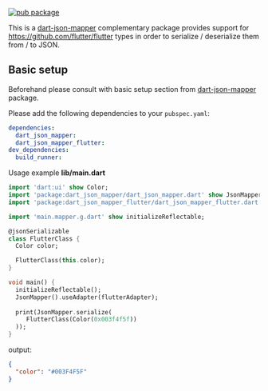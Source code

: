 [![pub package](https://img.shields.io/pub/v/dart_json_mapper_flutter.svg)](https://pub.dartlang.org/packages/dart_json_mapper_flutter)

This is a [dart-json-mapper][1] complementary package provides support for https://github.com/flutter/flutter types in order to serialize / deserialize them from / to JSON.
 
## Basic setup

Beforehand please consult with basic setup section from [dart-json-mapper][1] package. 

Please add the following dependencies to your `pubspec.yaml`:

```yaml
dependencies:
  dart_json_mapper:
  dart_json_mapper_flutter:
dev_dependencies:
  build_runner:
```

Usage example
**lib/main.dart**
```dart
import 'dart:ui' show Color;
import 'package:dart_json_mapper/dart_json_mapper.dart' show JsonMapper, jsonSerializable;
import 'package:dart_json_mapper_flutter/dart_json_mapper_flutter.dart' show flutterAdapter;

import 'main.mapper.g.dart' show initializeReflectable;

@jsonSerializable
class FlutterClass {
  Color color;

  FlutterClass(this.color);
}

void main() {
  initializeReflectable();
  JsonMapper().useAdapter(flutterAdapter);
  
  print(JsonMapper.serialize(
     FlutterClass(Color(0x003f4f5f))
  ));
}
```
output:
```json
{
  "color": "#003F4F5F"
}
```

[1]: https://github.com/k-paxian/dart-json-mapper